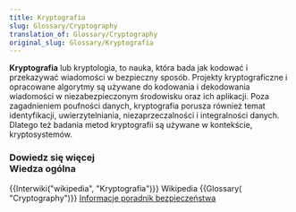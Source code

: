 ```yaml
---
title: Kryptografia
slug: Glossary/Cryptography
translation_of: Glossary/Cryptography
original_slug: Glossary/Kryptografia
---
```

**Kryptografia** lub kryptologia, to nauka, która bada jak kodować i przekazywać wiadomości w bezpieczny sposób. Projekty kryptograficzne i opracowane algorytmy są używane do kodowania i dekodowania wiadomości w niezabezpieczonym środowisku oraz ich aplikacji. Poza zagadnieniem poufności danych, kryptografia porusza również temat identyfikacji, uwierzytelniania, niezaprzeczalności i integralności danych. Dlatego też badania metod kryptografii są używane w kontekście, kryptosystemów.

### Dowiedz się więcej<br>Wiedza ogólna

{{Interwiki("wikipedia", "Kryptografia")}}  Wikipedia
     {{Glossary( "Cryptography")}}
   [ Informacje poradnik bezpieczeństwa](/pl/docs/)
